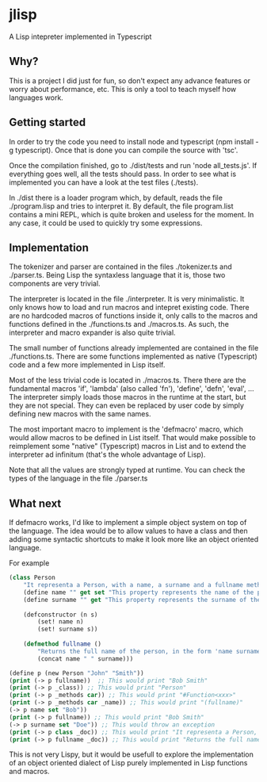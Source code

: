 # jlisp
A Lisp intepreter implemented in Typescript

## Why?
This is a project I did just for fun, so don't expect any advance features or worry about performance, etc. This is only a
tool to teach myself how languages work. 

## Getting started
In order to try the code you need to install node and typescript (npm install -g typescript). Once that is done you can compile
the source with 'tsc'. 

Once the compilation finished, go to ./dist/tests and run 'node all_tests.js'. If everything goes well, all the tests should
pass. In order to see what is implemented you can have a look at the test files (./tests).

In ./dist there is a loader program which, by default, reads the file ./program.lisp and tries to interpret it. By default,
the file program.list contains a mini REPL, which is quite broken and useless for the moment. In any case, it could be
used to quickly try some expressions.

## Implementation
The tokenizer and parser are contained in the files ./tokenizer.ts and ./parser.ts. Being Lisp the syntaxless language
that it is, those two components are very trivial.

The interpreter is located in the file ./interpreter. It is very minimalistic. 
It only knows how to load and run macros and intepret existing code. There are no
hardcoded macros of functions inside it, only calls to the macros and functions defined in the ./functions.ts
and ./macros.ts. As such, the interpreter and macro expander is also quite trivial.

The small number of functions already implemented are contained in the file ./functions.ts. There are some
functions implemented as native (Typescript) code and a few more implemented in Lisp itself.

Most of the less trivial code is located in ./macros.ts. There there are the fundamental macros 
'if', 'lambda' (also called 'fn'), 'define', 'defn', 'eval', ... The interpreter simply loads those macros in the
runtime at the start, but they are not special. They can even be replaced by user code by simply defining new
macros with the same names.

The most important macro to implement is the 'defmacro' macro, which would allow macros to be defined in List itself.
That would make possible to reimplement some "native" (Typescript) macros in List and to extend the interpreter
ad infinitum (that's the whole advantage of Lisp).

Note that all the values are strongly typed at runtime. You can check the types of the language in the file ./parser.ts

## What next
If defmacro works, I'd like to implement a simple object system on top of the language. The idea would be to allow
values to have a class and then adding some syntactic shortcuts to make it look more like an object oriented language.

For example

```lisp
(class Person
    "It representa a Person, with a name, a surname and a fullname method"
    (define name "" get set "This property represents the name of the person") ;; Yes, this documentation is redundant
    (define surname "" get "This property represents the surname of the person")
    
    (defconstructor (n s)
        (set! name n)
        (set! surname s))
        
    (defmethod fullname () 
        "Returns the full name of the person, in the form 'name surname'"
        (concat name " " surname)))

(define p (new Person "John" "Smith"))
(print (-> p fullname))  ;; This would print "Bob Smith"
(print (-> p _class)) ;; This would print "Person"
(print (-> p _methods car)) ;; This would print "#Function<xxx>"
(print (-> p _methods car _name)) ;; This would print "(fullname)"
(-> p name set "Bob"))
(print (-> p fullname)) ;; This would print "Bob Smith"
(-> p surname set "Doe")) ;; This would throw an exception
(print (-> p class _doc)) ;; This would print "It representa a Person, with a name, a surname and a fullname method"
(print (-> p fullname _doc)) ;; This would print "Returns the full name of the person, in the form 'name surname'"
```

This is not very Lispy, but it would be usefull to explore the implementation of an object oriented dialect of Lisp
purely implemented in Lisp functions and macros.

